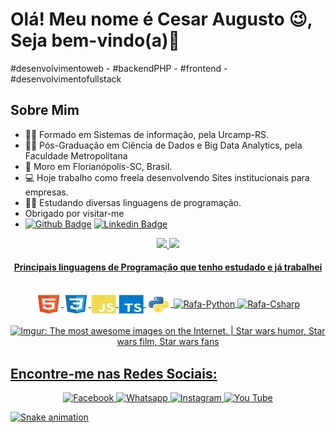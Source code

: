# Olá! Meu nome é Cesar Augusto 😉, Seja bem-vindo(a)🤗
#desenvolvimentoweb - #backendPHP - #frontend - #desenvolvimentofullstack
## Sobre Mim
- 👨‍🎓 Formado em Sistemas de informação, pela Urcamp-RS.
- 👨‍🔬 Pós-Graduação em Ciência de Dados e Big Data Analytics, pela Faculdade Metropolitana
- :house_with_garden: Moro em Florianópolis-SC, Brasil.
- :computer: Hoje trabalho como freela desenvolvendo Sites institucionais para empresas.
- 👩‍💻 Estudando diversas linguagens de programação.
- Obrigado por visitar-me 
- [![Github Badge](https://img.shields.io/badge/-Github-000?style=flat-square&logo=Github&logoColor=white&link=https://github.com/cesaraugustocosta)](https://github.com/cesaraugustocosta) 
[![Linkedin Badge](https://img.shields.io/badge/-LinkedIn-blue?style=flat-square&logo=Linkedin&logoColor=white&link=https://www.linkedin.com/in/cesar-a-da-costa-ba905177/)](https://www.linkedin.com/in/cesar-a-da-costa-ba905177/)

<div align="center">
  <a href="https://github.com/rafaballerini">
  <img height="180em" src="https://github-readme-stats.vercel.app/api?username=cesaraugustocosta&show_icons=true&theme=dracula&include_all_commits=true&count_private=true"/>
  <img height="180em" src="https://github-readme-stats.vercel.app/api/top-langs/?username=cesaraugustocosta&layout=compact&langs_count=7&theme=dracula"/>
 <h4>Principais linguagens de Programação que tenho estudado e já trabalhei</h4>
<div style="display: inline_block"><br> 
  <img align="center" alt="Rafa-HTML" height="30" width="40" src="https://raw.githubusercontent.com/devicons/devicon/master/icons/html5/html5-original.svg">
  <img align="center" alt="Rafa-CSS" height="30" width="40" src="https://raw.githubusercontent.com/devicons/devicon/master/icons/css3/css3-original.svg">
  <img align="center" alt="Rafa-Js" height="30" width="40" src="https://raw.githubusercontent.com/devicons/devicon/master/icons/javascript/javascript-plain.svg">
  <img align="center" alt="Rafa-Ts" height="30" width="40" src="https://raw.githubusercontent.com/devicons/devicon/master/icons/typescript/typescript-plain.svg">
  <!--img align="center" alt="Rafa-React" height="30" width="40" src="https://raw.githubusercontent.com/devicons/devicon/master/icons/react/react-original.svg"-->  
  <img align="center" alt="Rafa-Python" height="30" width="40" src="https://raw.githubusercontent.com/devicons/devicon/master/icons/python/python-original.svg">
  <img align="center" alt="Rafa-Python" height="30" width="40" src="http://api.kanni.pro/uploads/about/skills/programming/mysql.svg">
  <img align="center" alt="Rafa-Csharp" height="30" width="40" src="http://api.kanni.pro/uploads/about/skills/programming/php.svg">
  <br><br>
</div>
     <img src="https://i.pinimg.com/originals/c9/b2/81/c9b2812d066f8a62ddd0a9f9341eba4d.gif" jsaction="load:XAeZkd;" jsname="HiaYvf" class="n3VNCb" alt="Imgur: The most awesome images on the Internet. | Star wars humor, Star  wars film, Star wars fans" data-noaft="1" style="width: 200.6667px; height: 250px; margin: 1.7px 0px;">
</div> 


## Encontre-me nas Redes Sociais:
<div align="center" dir="auto">
  <img src="https://cdn-icons-png.flaticon.com/128/1384/1384168.png" data-src="https://cdn-icons-png.flaticon.com/128/1384/1384168.png" title="facebook" width="28" height="28" class="lzy lazyload--done" srcset="https://cdn-icons-png.flaticon.com/128/1384/1384168.png 4x" alt="Facebook"> 
  <img src="https://cdn-icons-png.flaticon.com/128/1384/1384079.png" data-src="https://cdn-icons-png.flaticon.com/128/1384/1384079.png" alt="Whatsapp" title="whatsapp" width="28" height="28" class="lzy lazyload--done" srcset="https://cdn-icons-png.flaticon.com/128/1384/1384079.png 4x"> 
  <img src="https://cdn-icons-png.flaticon.com/128/1384/1384172.png" data-src="https://cdn-icons-png.flaticon.com/128/1384/1384172.png" title="instagram" width="28" height="28" class="lzy lazyload--done" srcset="https://cdn-icons-png.flaticon.com/128/1384/1384172.png 4x" alt="Instagram"> 
  <img src="https://cdn-icons-png.flaticon.com/128/1384/1384169.png" data-src="https://cdn-icons-png.flaticon.com/128/1384/1384169.png" title="youtube" width="30" height="30" class="lzy lazyload--done" srcset="https://cdn-icons-png.flaticon.com/128/1384/1384169.png 4x" alt="You Tube">
  </div>


<p dir="auto"><a target="_blank" rel="noopener noreferrer" href="https://github.com/cesaraugustocosta/cesaraugustocosta/blob/output/github-contribution-grid-snake.svg"><img src="https://github.com/camilafernanda/camilafernanda/raw/output/github-contribution-grid-snake.svg" alt="Snake animation" style="max-width: 100%;"></a></p>


